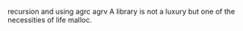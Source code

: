 recursion
 and using agrc agrv
 A library is not a luxury but one of the necessities of life
malloc.
